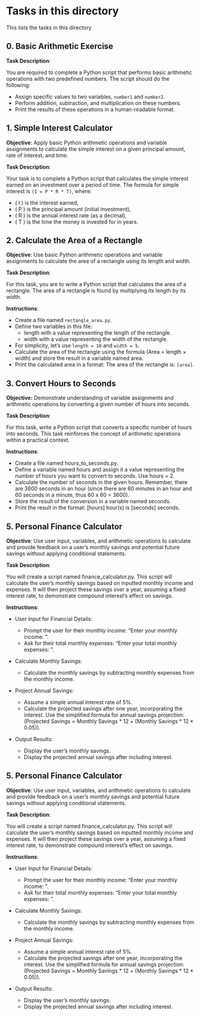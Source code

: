 # Tasks in this directory
This lists the tasks in this directory

## 0. Basic Arithmetic Exercise
__Task Description__:

You are required to complete a Python script that performs basic arithmetic operations with two predefined numbers. The script should do the following:

 - Assign specific values to two variables, `number1` and `number2`.
 - Perform addition, subtraction, and multiplication on these numbers.
 - Print the results of these operations in a human-readable format.


## 1. Simple Interest Calculator

**Objective**: Apply basic Python arithmetic operations and variable assignments to calculate the simple interest on a given principal amount, rate of interest, and time.

**Task Description**:

Your task is to complete a Python script that calculates the simple interest earned on an investment over a period of time. The formula for simple interest is `(I = P * R * T)`, where:

 - ( I ) is the interest earned,
 - ( P ) is the principal amount (initial investment),
 - ( R ) is the annual interest rate (as a decimal),
 - ( T ) is the time the money is invested for in years.

## 2. Calculate the Area of a Rectangle
__Objective__: Use basic Python arithmetic operations and variable assignments to calculate the area of a rectangle using its length and width.

__Task Description__:

For this task, you are to write a Python script that calculates the area of a rectangle. The area of a rectangle is found by multiplying its length by its width.

__Instructions__:

 - Create a file named `rectangle_area.py`.
 - Define two variables in this file:
	- length with a value representing the length of the rectangle.
	- width with a value representing the width of the rectangle.
 - For simplicity, let’s use `length = 10` and `width = 5`.
 - Calculate the area of the rectangle using the formula (Area = length × width) and store the result in a variable named area.
 - Print the calculated area in a format: The area of the rectangle is: `[area]`.

## 3. Convert Hours to Seconds 
__Objective:__ Demonstrate understanding of variable assignments and arithmetic operations by converting a given number of hours into seconds.

__Task Description__:

For this task, write a Python script that converts a specific number of hours into seconds. This task reinforces the concept of arithmetic operations within a practical context.

__Instructions__:

 - Create a file named hours_to_seconds.py.
 - Define a variable named hours and assign it a value representing the number of hours you want to convert to seconds. Use hours = 2.
 - Calculate the number of seconds in the given hours. Remember, there are 3600 seconds in an hour (since there are 60 minutes in an hour and 60 seconds in a minute, thus 60 x 60 = 3600).
 - Store the result of the conversion in a variable named seconds.
 - Print the result in the format: [hours] hour(s) is [seconds] seconds.

## 5. Personal Finance Calculator 
__Objective__: Use user input, variables, and arithmetic operations to calculate and provide feedback on a user’s monthly savings and potential future savings without applying conditional statements.

__Task Description__:

You will create a script named finance_calculator.py. This script will calculate the user’s monthly savings based on inputted monthly income and expenses. It will then project these savings over a year, assuming a fixed interest rate, to demonstrate compound interest’s effect on savings.

__Instructions__:

 - User Input for Financial Details:
	- Prompt the user for their monthly income: “Enter your monthly income: ”.
	- Ask for their total monthly expenses: “Enter your total monthly expenses: ”.

 - Calculate Monthly Savings:
	- Calculate the monthly savings by subtracting monthly expenses from the monthly income.

 - Project Annual Savings:
	- Assume a simple annual interest rate of 5%.
	- Calculate the projected savings after one year, incorporating the interest. Use the simplified formula for annual savings projection: (Projected Savings = Monthly Savings * 12 + (Monthly Savings * 12 * 0.05)).

 - Output Results:
	- Display the user’s monthly savings.
	- Display the projected annual savings after including interest.

## 5. Personal Finance Calculator 
__Objective__: Use user input, variables, and arithmetic operations to calculate and provide feedback on a user’s monthly savings and potential future savings without applying conditional statements.

__Task Description__:

You will create a script named finance_calculator.py. This script will calculate the user’s monthly savings based on inputted monthly income and expenses. It will then project these savings over a year, assuming a fixed interest rate, to demonstrate compound interest’s effect on savings.

__Instructions__:

 - User Input for Financial Details:
	- Prompt the user for their monthly income: “Enter your monthly income: ”.
	- Ask for their total monthly expenses: “Enter your total monthly expenses: ”.

 - Calculate Monthly Savings:
	- Calculate the monthly savings by subtracting monthly expenses from the monthly income.

 - Project Annual Savings:
	- Assume a simple annual interest rate of 5%.
	- Calculate the projected savings after one year, incorporating the interest. Use the simplified formula for annual savings projection: (Projected Savings = Monthly Savings * 12 + (Monthly Savings * 12 * 0.05)).

 - Output Results:
	- Display the user’s monthly savings.
	- Display the projected annual savings after including interest.


